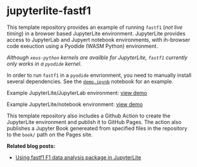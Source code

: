 # jupyterlite-fastf1

This template repository provides an example of running `fastf1` (*not live timing*) in a browser based JupyterLite environment. JupyterLite provides access to JupyterLab and Jupyert notebook environments, with ih-browser code exeuction using a Pyodide (WASM Python) environment.

*Although `xeus-python` kernels are availble for JupyterLite, `fastf1` currently only works in a `pyodide` kernel.*

In order to run `fastf1` in a `pyodide` envrionment, you need to manually install several dependencies. See the [`demo.ipynb`](./demo.ipynb) notebook for an example.

Example JupyterLite/JupyterLab environment: [view demo](https://f1datajunkie.github.io/jupyterlite-fastf1/lab/index.html?path=demo.ipynb)

Example JupyterLite/notebook environment: [view demo](https://f1datajunkie.github.io/jupyterlite-fastf1/tree/index.html?path=demo.ipynb)

This template repository also includes a Github Action to create the JupyterLite environment and publish it to GitHub Pages. The action also publishes a Jupyter Book genereated from specified files in the repository to the `book/` path on the Pages site.

__Related blog posts:__

- [Using fastf1 F1 data analysis package in JupyterLite](https://blog.ouseful.info/2025/01/13/using-fastf1-f1-data-analysis-package-in-jupyterlite/)

